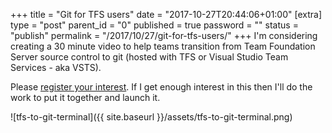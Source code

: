 +++
title = "Git for TFS users"
date = "2017-10-27T20:44:06+01:00"
[extra]
type = "post"
parent_id = "0"
published = true
password = ""
status = "publish"
permalink = "/2017/10/27/git-for-tfs-users/"
+++
I'm considering creating a 30 minute video to help teams transition from Team Foundation Server source control to git (hosted with TFS or Visual Studio Team Services - aka VSTS).

Please [register your interest](http://eepurl.com/c9imrH). If I get enough interest in this then I'll do the work to put it together and launch it.

![tfs-to-git-terminal]({{ site.baseurl }}/assets/tfs-to-git-terminal.png)
